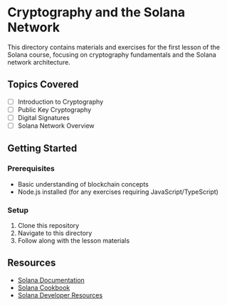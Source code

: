 # Cryptography and the Solana Network

This directory contains materials and exercises for the first lesson of the Solana course, focusing on cryptography fundamentals and the Solana network architecture.

## Topics Covered
- [ ] Introduction to Cryptography
- [ ] Public Key Cryptography
- [ ] Digital Signatures
- [ ] Solana Network Overview

## Getting Started

### Prerequisites
- Basic understanding of blockchain concepts
- Node.js installed (for any exercises requiring JavaScript/TypeScript)

### Setup
1. Clone this repository
2. Navigate to this directory
3. Follow along with the lesson materials

## Resources
- [Solana Documentation](https://docs.solana.com/)
- [Solana Cookbook](https://solanacookbook.com/)
- [Solana Developer Resources](https://solana.com/developers)
